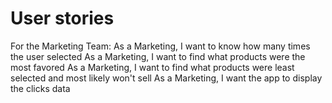 # User stories
For the Marketing Team:
As a Marketing, I want to know how many times the user selected
As a Marketing, I want to find what products were the most favored
As a Marketing, I want to find what products were least selected and most likely won't sell
As a Marketing, I want the app to display the clicks data
